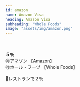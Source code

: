 ```yaml
---
id: amazon
name: Amazon Visa
heading: Amazon Visa
subheading: "Whole Foods"
image: "assets/img/amazon.png"
---
```

<br />
<br />
<strong>５％</strong><br />
🉑アマゾン 【Amazon】<br />
🉑ホール・フーヅ 【Whole Foods】<br />
<br />
🍔レストランで２％
